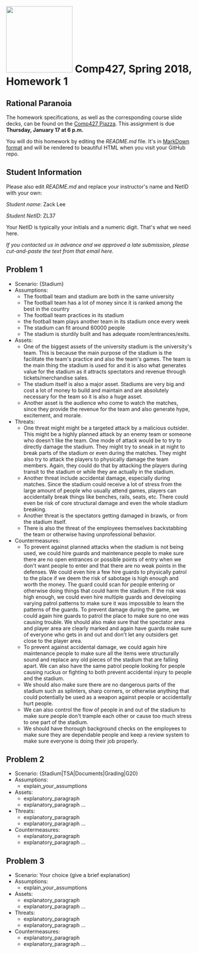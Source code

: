 
# <img src="http://www.rice.edu/_images/rice-logo.jpg" width=180> Comp427, Spring 2018, Homework 1
## Rational Paranoia
The homework specifications, as well as the corresponding course slide decks,
can be found on the [Comp427 Piazza](https://piazza.com/class/jqifhp864b37ju).
This assignment is due **Thursday, January 17 at 6 p.m.**

You will do this homework by editing the _README.md_ file. It's in
[MarkDown format](https://guides.github.com/features/mastering-markdown/)
and will be rendered to beautiful HTML when you visit your GitHub repo.

## Student Information
Please also edit _README.md_ and replace your instructor's name and NetID with your own:

_Student name_: Zack Lee

_Student NetID_: ZL37

Your NetID is typically your initials and a numeric digit. That's
what we need here.

_If you contacted us in advance and we approved a late submission,
please cut-and-paste the text from that email here._

## Problem 1
- Scenario: {Stadium}
- Assumptions:
  - The football team and stadium are both in the same university
  - The football team has a lot of money since it is ranked among the best in the country 
  - The football team practices in its stadium
  - the football team plays another team in its stadium once every week
  - The stadium can fit around 60000 people
  - The stadium is sturdily built and has adequate room/entrances/exits.  
- Assets:
  - One of the biggest assets of the university stadium is the university's team. This is because the main purpose of the stadium is the facilitate the team's practice and also the team's games. The team is the main thing the stadium is used for and it is also what generates value for the stadium as it attracts spectators and revenue through tickets/merchandise sales. 
  - The stadium itself is also a major asset. Stadiums are very big and cost a lot of money to build and maintain and are absolutely necessary for the team so it is also a huge asset. 
  - Another asset is the audience who come to watch the matches, since they provide the revenue for the team and also generate hype, excitement, and morale. 
- Threats:
  - One threat might might be a targeted attack by a malicious outsider. This might be a highly planned attack by an enemy team or someone who doesn't like the team. One mode of attack would be to try to directly damage the stadium. They might try to sneak in at night to break parts of the stadium or even during the matches. They might also try to attack the players to physically damage the team members. Again, they could do that by attacking the players during transit to the stadium or while they are actually in the stadium.
  - Another threat include accidental damage, especially during matches. Since the stadium could receive a lot of stress from the large amount of people who usually attend games, players can accidentally break things like benches, rails, seats, etc. There could even be risk of core structural damage and even the whole stadium breaking. 
  - Another threat is the spectators getting damaged in brawls, or from the stadium itself. 
  - There is also the threat of the employees themselves backstabbing the team or otherwise having unprofessional behavior. 
- Countermeasures:
  - To prevent against planned attacks when the stadium is not being used, we could hire guards and maintenance people to make sure there are no open entrances or possible points of entry when we don't want people to enter and that there are no weak points in the defenses. We could even hire a few hire guards to physically patrol to the place if we deem the risk of sabotage is high enough and worth the money. The guard could scan for people entering or otherwise doing things that could harm the stadium. If the risk was high enough, we could even hire multiple guards and developing varying patrol patterns to make sure it was impossible to learn the patterns of the guards. To prevent damage during the game, we could again hire guards to patrol the place to make sure no one was causing trouble. We should also make sure that the spectator area and player area are clearly marked and again have guards make sure of everyone who gets in and out and don't let any outsiders get close to the player area.
  - To prevent against accidental damage, we could again hire maintenance people to make sure all the items were structurally sound and replace any old pieces of the stadium that are falling apart. We can also have the same patrol people looking for people causing ruckus or fighting to both prevent accidental injury to people and the stadium.
  - We should also make sure there are no dangerous parts of the stadium such as splinters, sharp corners, or otherwise anything that could potentially be used as a weapon against people or accidentally hurt people. 
  - We can also control the flow of people in and out of the stadium to make sure people don't trample each other or cause too much stress to one part of the stadium. 
  - We should have thorough background checks on the employees to make sure they are dependable people and keep a review system to make sure everyone is doing their job properly. 

## Problem 2
- Scenario: {Stadium|TSA|Documents|Grading|G20}
- Assumptions:
  - explain_your_assumptions
- Assets:
  - explanatory_paragraph
  - explanatory_paragraph ...
- Threats:
  - explanatory_paragraph 
  - explanatory_paragraph ...
- Countermeasures:
  - explanatory_paragraph
  - explanatory_paragraph ...

## Problem 3
- Scenario: Your choice (give a brief explanation)
- Assumptions:
  - explain_your_assumptions
- Assets:
  - explanatory_paragraph
  - explanatory_paragraph ...
- Threats:
  - explanatory_paragraph 
  - explanatory_paragraph ...
- Countermeasures:
  - explanatory_paragraph
  - explanatory_paragraph ...
